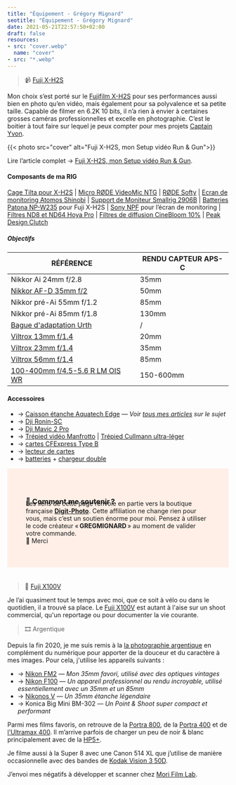 ```yaml
---
title: "Équipement - Grégory Mignard"
seotitle: "Équipement - Grégory Mignard"
date: 2021-05-21T22:57:50+02:00
draft: false
resources:
- src: "cover.webp"
  name: "cover"
- src: "*.webp"
---
```


> 📹 [Fuji X-H2S](https://dp.gt/a/uj7xo7k6e)

Mon choix s’est porté sur le [Fujifilm X-H2S](https://dp.gt/a/uj7xo7k6e) pour ses performances aussi bien en photo qu’en vidéo, mais également pour sa polyvalence et sa petite taille. Capable de filmer en 6.2K 10 bits, il n’a rien à envier à certaines grosses caméras professionnelles et excelle en photographie. C’est le boitier à tout faire sur lequel je peux compter pour mes projets [Captain Yvon](https://captainyvon.fr/).  

{{< photo src="cover" alt="Fuji X-H2S, mon Setup vidéo Run & Gun">}}

Lire l’article complet → [Fuji X-H2S, mon Setup vidéo Run & Gun](https://gregorymignard.com/setup-video-fuji-xh2s/).

#### Composants de ma RIG

[Cage Tilta pour X-H2S](https://dp.gt/a/phnyrcpqq) | [Micro RØDE VideoMic NTG](https://www.digit-photo.com/RODE-Microphone-VideoMic-NTG-Noir-rRODER100315.html?dpa_id=23) | [RØDE Softy](https://www.digit-photo.com/RODE-Protection-Micro-Anti-Vent-rRODER100317.html?dpa_id=23) | [Ecran de monitoring Atomos Shinobi](https://dp.gt/a/7n0j568xm) | [Support de Moniteur Smallrig 2906B](https://amzn.to/3SogqU9) | [Batteries Patona NP-W235](https://dp.gt/a/hmnzg0v8s) pour Fuji X-H2S | [Sony NPF](https://www.digit-photo.com/PATONA-Batterie-Sony-NP-F970-rPATONA1207.html?dpa_id=23) pour l’écran de monitoring | [Filtres ND8 et ND64 Hoya Pro](https://www.digit-photo.com/Filtres-vissants-aFA0032/Hoya/+choixMarque-821%7C?dpa_id=23) | [Filtres de diffusion CineBloom 10%](https://www.shopmoment.com/filters/diffusion-filters) | [Peak Design Clutch](https://dp.gt/a/dy0zci12s)

##### Objectifs

| **RÉFÉRENCE**               | **RENDU CAPTEUR APS-C**  |
|-----------------------------|--------------------------|
| Nikkor Ai 24mm f/2.8        | 35mm                     |
| [Nikkor AF-D 35mm f/2](https://prf.hn/l/Oqn0enN)| 50mm |
| Nikkor pré-Ai 55mm f/1.2    | 85mm                     |
| Nikkor pré-Ai 85mm f/1.8    | 130mm                    |
| [Bague d'adaptation Urth](https://amzn.to/3mkLS8j) | / |
| [Viltrox 13mm f/1.4](https://dp.gt/a/awcenxpfa) | 20mm |
| [Viltrox 23mm f/1.4](https://dp.gt/a/ltkoiotjf) | 35mm |
| [Viltrox 56mm f/1.4](https://dp.gt/a/ceshwbro)  | 85mm |
| [100-400mm f/4.5-5.6 R LM OIS WR](https://www.digit-photo.com/FUJI-XF-100-400mm-f-4-5-5-6-R-LM-OIS-WR-Noir-rFUJI16501109.html?dpa_id=23)  | 150-600mm |

#### Accessoires

* → [Caisson étanche Aquatech Edge](https://fr.eu.aquatech.net/collections/edge-boîtiers-d%27eau/inspirants/edge-boîtier-d%27eau-pro-pour-fujifilm-x-h2s) — *Voir [tous mes articles](https://gregorymignard.com/watershot/) sur le sujet*
* → [Dji Ronin-SC](https://amzn.to/3ipLxwX)
* → [Dji Mavic 2 Pro](https://www.digit-photo.com/DJI-Drone-Mavic-2-Pro-rDJIMAVIC2PRO.html?dpa_id=23)
* → [Trépied vidéo Manfrotto](https://www.digit-photo.com/MANFROTTO-MVK502AM-1-Kit-Video-Rotule-502-rMANFROTTOMVK502AM1.html?dpa_id=23) | [Trépied Cullmann ultra-léger](https://www.digit-photo.com/CULLMANN-56815-Trepied-de-Voyage-Carvao-816-TC-Carbone-Noir-rCULLC56815.html?dpa_id=23)
* → [cartes CFExpress Type B](https://dp.gt/a/vlfoh7ba)
* → [lecteur de cartes](https://www.digit-photo.com/Lecteurs-de-cartes-memoire-aFA0052/Lecteur%2520de%2520carte%2520cfexpress/?dpa_id=23)
* → [batteries](https://dp.gt/a/hmnzg0v8s) + [chargeur double](https://dp.gt/a/n2yvu85f9)

<div style="max-width: 57rem!important;margin: auto;margin-bottom: 35px;background-color: #ffefe6;padding:42px; text-align:left;">

<h3 style="margin-bottom: -45px;">💸 Comment me soutenir ?</h3>
      </br>
      <p style="margin-bottom: 10px;">
     Les liens de cette page renvoie en partie vers la boutique française <a href="https://dp.gt/a/hwciruzn7" target="_blank"><B>Digit-Photo</B></a>. Cette affiliation ne change rien pour vous, mais c’est un soutien énorme pour moi. Pensez à utiliser le code créateur « <B>GREGMIGNARD</B> » au moment de valider votre commande.</br>🙏 Merci</p>
</div>

> 📸 [Fuji X100V](https://dp.gt/a/tv0on8pyp)

Je l’ai quasiment tout le temps avec moi, que ce soit à vélo ou dans le quotidien, il a trouvé sa place. Le [Fuji X100V](https://dp.gt/a/tv0on8pyp) est autant à l'aise sur un shoot commercial, qu'un reportage ou pour documenter la vie courante.

> 🎞 Argentique

Depuis la fin 2020, je me suis remis à la [la photographie argentique](https://gregorymignard.com/analog/) en complément du numérique pour apporter de la douceur et du caractère à mes images. Pour cela, j'utilise les appareils suivants :

* → [Nikon FM2](https://gregorymignard.com/nikon-fm2/) — *Mon 35mm favori, utilisé avec des optiques vintages*
* → [Nikon F100](https://gregorymignard.com/le-maroc-avec-un-nikon-f100/) — *Un appareil professionnel au rendu incroyable, utilisé essentiellement avec un 35mm et un 85mm*
* → [Nikonos V](https://gregorymignard.com/nikonos-v/) — *Un 35mm étanche légendaire*
* → Konica Big Mini BM-302 — *Un Point & Shoot super compact et performant*

Parmi mes films favoris, on retrouve de la [Portra 800](https://www.digit-photo.com/KODAK-Portra-800asa-135-36Poses-rFPNK1451855.html?dpa_id=23), de la [Portra 400](https://www.digit-photo.com/KODAK-Portra-400-135-36-Poses-X5-rKFILM386.html?dpa_id=23) et de [l'Ultramax 400](https://www.digit-photo.com/KODAK-Ultramax-400-135-36-Poses-X3-rKODAK41024389.html?dpa_id=23). Il m’arrive parfois de charger un peu de noir & blanc principalement avec de la [HP5+](https://www.digit-photo.com/ILFORD-HP5-135-400asa-36-Poses-rFNBI1574577.html?dpa_id=23).

Je filme aussi à la Super 8 avec une Canon 514 XL que j’utilise de manière occasionnelle avec des bandes de [Kodak Vision 3 50D](https://www.digit-photo.com/KODAK-Film-Vision3-50D-8mm-pour-Camera-Super-8-rKODAKKS850D.html?dpa_id=23).

J’envoi mes négatifs à développer et scanner chez [Mori Film Lab](https://morifilmlab.com/).
